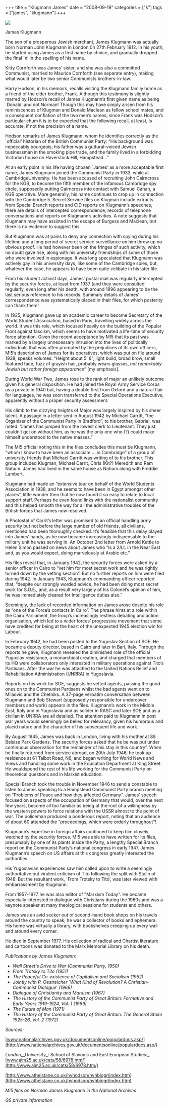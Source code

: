 +++
title = "Klugmann James"
date = "2008-09-19"
categories = ["k"]
tags = ["james", "klugmann"]
+++

![](http://79.170.40.183/grahamstevenson.me.uk/images/stories/klugmann%20james%20major.jpg)

James Klugmann

The son of a prosperous Jewish merchant, James Klugmann was actually born Norman John Klugmann in London 0n 27th February 1912. In his youth, he started using James as a first name by choice, and gradually dropped the final \`n’ in the spelling of his name.

Kitty Cornforth was James’ sister, and she was also a committed Communist, married to Maurice Cornforth (see separate entry), making what would later be two senior Communists brothers-in-law.

Harry Hodson, in his memoirs, recalls visiting the Klugmann family home as a friend of the elder brother, Frank. Although this testimony is slightly marred by Hodson’s recall of James Klugmann’s first given name as being \`Donald’ and not Norman! Though this may have simply arisen from his reminiscences of Klugman and Donald Maclean as fellow school mates, and a consequent conflation of the two men’s names; since Frank was Hodson’s particular chum it is to be expected that the following recall, at least, is accurate, if not the precision of a name.

Hodson remarks of James Klugmann, whom he identifies correctly as the \`official’ historian of the British Communist Party: “His background was impeccably bourgeois; his father was a guttural-voiced Jewish businessman in the smoking pipe trade, and the family lived in a forbidding Victorian house on Haverstock Hill, Hampstead…”

At an early point in his life having chosen \`James’ as a more acceptable first name, James Klugmann joined the Communist Party in 1933, while at CambridgeUniversity. He has been accused of recruiting John Cairncross for the KGB, to become the fifth member of the infamous Cambridge spy circle, supposedly putting Cairncross into contact with Samuel Cahan, a KGB operative. More generally, his name continues to crop up in connection with the Cambridge 5. Secret Service files on Klugman include extracts from Special Branch reports and CID reports on Klugmann’s speeches, there are details of intercepted correspondence, records of telephone conversations and reports on Klugmann’s activities. A note suggests that Klugmann may have assisted in the escape of Burgess and Maclean, but there is no evidence to suggest this.

But Klugmann was at pains to deny any connection with spying during his lifetime and a long period of secret service surveillance on him threw up no obvious proof. He had however been on the fringes of such activity, which no doubt gave rise, along with his university friendships of some of those who were involved in espionage. It was long speculated that Klugmann was actively gay in his university days, like some of the Cambridge spies, but, whatever the case, he appears to have been quite celibate in his later life.

From his student activist days, James’ postal mail was regularly intercepted by the security forces, at least from 1937 (and they were consulted regularly, even long after his death, with around 1996 appearing to be the last serious reference to his records. Summary details of James’ correspondence was systematically placed in their files, for which posterity can thank them!

In 1935, Klugmann gave up an academic career to become Secretary of the World Student Association, based in Paris, travelling widely across the world. It was this role, which focused heavily on the building of the Popular Front against fascism, which seems to have motivated a life-time of security force attention. Given the recent acceptance by MI5 that its past was marked by a largely unnecessary intrusion into the lives of politically individuals that was often prompted by the prejudices of its own officers, MI5’s description of James for its operatives, which was put on file around 1938, speaks volumes: “Height about 5’ 8”, light build, broad brow, small featured face, fuzz of grayish hair, probably wears glasses, _not remarkably Jewish but rather foreign appearance_” \[my emphasis\].

During World War Two, James rose to the rank of major an unlikely outcome given his general disposition. He had joined the Royal Army Service Corps as a private in 1940 but, having a double first from Oxford and a natural flair for languages, he was soon transferred to the Special Operations Executive, apparently without a proper security assessment.

His climb to the dizzying heights of Major was largely inspired by his sheer talent. A passage in a letter sent in August 1942 by Michael Carritt, “the Organiser of the Communist Party in Bradford”, to his brother, Gabriel, was noted: “James has jumped from the lowest clerk to Lieutenant. They just couldn’t get on without him, as he was the only one who (?) could make himself understood to the native masses.”

The MI5 official noting this in the files concludes this must be Klugmann, “whom I know to have been an associate … in Cambridge” of a group of university friends that Michael Carritt was writing of to his brother. This group included Klugman, Michael Carrit, Chris (Kit?) Meredith and Ram Nahum. James had lived in the same house as Nahum along with Freddie Lambert.

Klugmann had made an “extensive tour on behalf of the World Students Association in 1938, and he seems to have been in Egypt amongst other places”, little wonder then that he now found it so easy to relate to local support staff. Perhaps he even found links with the nationalist community and this helped smooth the way for all the administrative troubles of the British forces that James now resolved.

A Photostat of Carrit’s letter was promised to an official handling army security but not before the large number of old friends, all civilians, mentioned had been thoroughly checked. It’s feasible that this delay played into James’ hands, as he now became increasingly indispensable to the military unit he was serving in. An October 2nd letter from Arnold Kettle to Helen Simon passed on news about James who “is a 2/Lt. in the Near East and, as you would expect, doing marvelously at Arabic etc.”

His files reveal that, in January 1942, the security forces were asked by a senior officer in Cairo to “vet him for most secret work and he was rightly turned down by the vetting section”. But no further reports on him were filed during 1942. In January 1943, Klugmann’s commanding officer reported that, “despite our strongly worded advice, he had been doing most secret work for S.O.E., and, as a result very largely of his Colonel’s opinion of him, he was immediately cleared for Intelligence duties also.”

Seemingly, the lack of recorded information on James arose despite his role as “one of the Force’s contacts in Cairo”. The phrase hints at a role within the Cairo Parliament, the troop’s increasingly restless debating and action organisation, which led to a wider forces’ progressive movement that some have credited for being at the heart of the unexpected 1945 election win for Labour.

In February 1942, he had been posted to the Yugoslav Section of SOE. He became a deputy director, based in Cairo and later in Bari, Italy. Through the reports he gave, Klugmann revealed the diminished role of the official Yugoslav resistance, a monarchical creation, and charged that members of its HQ were collaborators only interested in military operations against Tito’s Partisans. After the war he was attached to the United Nations Relief and Rehabilitation Administration (UNRRA) in Yugoslavia.

Reports on his work for SOE, suggests he vetted agents, passing the good ones on to the Communist Partisans whilst the bad agents went on to Milaovic and the Chetniks. A 37-page verbatim conversation between Klugmann and Bob Stewart (supposedly responsible for undercover members and work) appears in the files. Klugmann’s work in the Middle East, Italy and in Yugoslavia and as solider in RASC and later SOE and as a civilian in UNRRA are all detailed. The attention paid to Klugmann in post war years would seemingly be belied for relevancy, given his humorous and placid nature and the character of his subsequent life and work.   

By August 1945, James was back in London, living with his mother at 89 Belsize Park Gardens. The security forces asked that he be was put under continuous observation for the remainder of his stay in this country”. When he finally returned from service abroad, on 20th July 1946, he took up residence at 61 Talbot Road, N6, and began writing for World News and Views and handling some work in the Education Department at King Street. He wouldspend the rest of his life working for the Communist Party on theoretical questions and in Marxist education.

Special Branch took the trouble in November 1946 to send a constable to listen to James speaking to a Hampstead Communist Party branch meeting on “Problems of Peace and how they affected Germany”. James’ speech focused on aspects of the occupation of Germany that would, over the next few years, become all too familiar as being at the root of a willingness by the western powers to force relations with the USSR almost to the point of war. The policeman produced a ponderous report, noting that an audience of about 60 attended the “proceedings, which were orderly throughout”! 

Klugmann’s expertise in foreign affairs continued to keep him closely watched by the security forces. MI5 was able to have written for its files, presumably by one of its plants inside the Party, a lengthy Special Branch report on the Communist Party’s national congress in early 1947. James Klugmann’s speech on US affairs at this congress greatly interested the authorities.

His Yugoslavian experiences saw him called upon to write a seemingly authoritative but virulent criticism of Tito following the split with Stalin of 1948. But the resultant work, \`From Trotsky to Tito’, was later viewed with embarrassment by Klugmann. 

From 1957-1977 he was also editor of "Marxism Today". He became especially interested in dialogue with Christians during the 1960s and was a keynote speaker at many theological sessions for students and others.

James was an avid seeker out of second-hand book shops on his travels around the country to speak; he was a collector of books and ephemera. His home was virtually a library, with bookshelves creeping up every wall and around every corner. 

He died in September 1977. His collection of radical and Chartist literature and cartoons was donated to the Marx Memorial Library on his death.

_Publications by James Klugmann:_

- _Wall Street's Drive to War (Communist Party, 1950)_
- _From Trotsky to Tito (1951)_
- _The Peaceful Co-existence of Capitalism and Socialism (1952)_
- _Jointly with P. Oestreicher \`What Kind of Revolution? A Christian-Communist Dialogue’ (1966)_
- _Dialogue of Christianity and Marxism (1967)_
- _The History of the Communist Party of Great Britain: Formative and Early Years 1919-1924, Vol. 1 (1969)_
- _The Future of Man (1971)_
- _The History of the Communist Party of Great Britain: The General Strike 1925-26, Vol. 2 (1972)_

_Sources:_

[www.nationalarchives.gov.uk/documentsonline/populardocs.asp/](http://www.nationalarchives.gov.uk/documentsonline/populardocs.asp/)

_London__University__: School of Slavonic and East European Studies:_ [www.aim25.ac.uk/cats/58/6978.htm/](http://www.aim25.ac.uk/cats/58/6978.htm/)

[http://www.athelstane.co.uk/hvhodson/hvhbiogr/index.htm](http://www.athelstane.co.uk/hvhodson/hvhbiogr/index.htm)

_MI5 files on Norman James Klugmann in the National Archives_

_GS private information_
